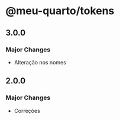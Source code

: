 # @meu-quarto/tokens

## 3.0.0

### Major Changes

- Alteração nos nomes

## 2.0.0

### Major Changes

- Correções
